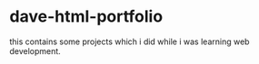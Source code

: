 # dave-html-portfolio
this contains some projects which i did while i was learning web development.
